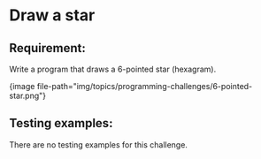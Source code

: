 # Draw a star

## Requirement:

Write a program that draws a 6-pointed star (hexagram).

{image file-path="img/topics/programming-challenges/6-pointed-star.png"}

## Testing examples:

There are no testing examples for this challenge.